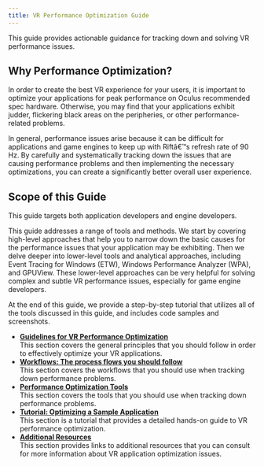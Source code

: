```yaml
---
title: VR Performance Optimization Guide
---
```

This guide provides actionable guidance for tracking down and solving VR performance issues.

## Why Performance Optimization?

In order to create the best VR experience for your users, it is important to optimize your applications for peak performance on Oculus recommended spec hardware. Otherwise, you may find that your applications exhibit judder, flickering black areas on the peripheries, or other performance-related problems.

In general, performance issues arise because it can be difficult for applications and game engines to keep up with Riftâ€™s refresh rate of 90 Hz. By carefully and systematically tracking down the issues that are causing performance problems and then implementing the necessary optimizations, you can create a significantly better overall user experience.

## Scope of this Guide

This guide targets both application developers and engine developers. 

This guide addresses a range of tools and methods. We start by covering high-level approaches that help you to narrow down the basic causes for the performance issues that your application may be exhibiting. Then we delve deeper into lower-level tools and analytical approaches, including Event Tracing for Windows (ETW), Windows Performance Analyzer (WPA), and GPUView. These lower-level approaches can be very helpful for solving complex and subtle VR performance issues, especially for game engine developers. 

At the end of this guide, we provide a step-by-step tutorial that utilizes all of the tools discussed in this guide, and includes code samples and screenshots. 

* **[Guidelines for VR Performance Optimization](/documentation/pcsdk/latest/concepts/dg-performance-guidelines/)**  
This section covers the general principles that you should follow in order to effectively optimize your VR applications.
* **[Workflows: The process flows you should follow](/documentation/pcsdk/latest/concepts/dg-performance-workflows/)**  
This section covers the workflows that you should use when tracking down performance problems.
* **[Performance Optimization Tools](/documentation/pcsdk/latest/concepts/dg-performance-tools/)**  
This section covers the tools that you should use when tracking down performance problems.
* **[Tutorial: Optimizing a Sample Application](/documentation/pcsdk/latest/concepts/dg-performance-tutorial/)**  
This section is a tutorial that provides a detailed hands-on guide to VR performance optimization.
* **[Additional Resources](/documentation/pcsdk/latest/concepts/dg-performance-additional-resources/)**  
This section provides links to additional resources that you can consult for more information about VR application optimization issues.
